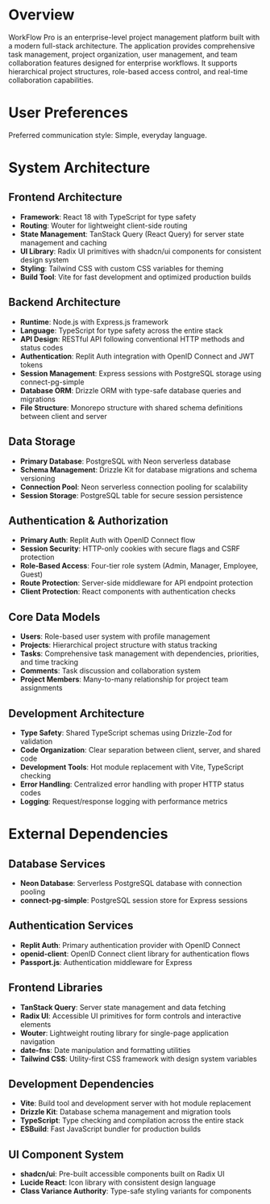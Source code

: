 # Overview

WorkFlow Pro is an enterprise-level project management platform built with a modern full-stack architecture. The application provides comprehensive task management, project organization, user management, and team collaboration features designed for enterprise workflows. It supports hierarchical project structures, role-based access control, and real-time collaboration capabilities.

# User Preferences

Preferred communication style: Simple, everyday language.

# System Architecture

## Frontend Architecture
- **Framework**: React 18 with TypeScript for type safety
- **Routing**: Wouter for lightweight client-side routing
- **State Management**: TanStack Query (React Query) for server state management and caching
- **UI Library**: Radix UI primitives with shadcn/ui components for consistent design system
- **Styling**: Tailwind CSS with custom CSS variables for theming
- **Build Tool**: Vite for fast development and optimized production builds

## Backend Architecture
- **Runtime**: Node.js with Express.js framework
- **Language**: TypeScript for type safety across the entire stack
- **API Design**: RESTful API following conventional HTTP methods and status codes
- **Authentication**: Replit Auth integration with OpenID Connect and JWT tokens
- **Session Management**: Express sessions with PostgreSQL storage using connect-pg-simple
- **Database ORM**: Drizzle ORM with type-safe database queries and migrations
- **File Structure**: Monorepo structure with shared schema definitions between client and server

## Data Storage
- **Primary Database**: PostgreSQL with Neon serverless database
- **Schema Management**: Drizzle Kit for database migrations and schema versioning
- **Connection Pool**: Neon serverless connection pooling for scalability
- **Session Storage**: PostgreSQL table for secure session persistence

## Authentication & Authorization
- **Primary Auth**: Replit Auth with OpenID Connect flow
- **Session Security**: HTTP-only cookies with secure flags and CSRF protection
- **Role-Based Access**: Four-tier role system (Admin, Manager, Employee, Guest)
- **Route Protection**: Server-side middleware for API endpoint protection
- **Client Protection**: React components with authentication checks

## Core Data Models
- **Users**: Role-based user system with profile management
- **Projects**: Hierarchical project structure with status tracking
- **Tasks**: Comprehensive task management with dependencies, priorities, and time tracking
- **Comments**: Task discussion and collaboration system
- **Project Members**: Many-to-many relationship for project team assignments

## Development Architecture
- **Type Safety**: Shared TypeScript schemas using Drizzle-Zod for validation
- **Code Organization**: Clear separation between client, server, and shared code
- **Development Tools**: Hot module replacement with Vite, TypeScript checking
- **Error Handling**: Centralized error handling with proper HTTP status codes
- **Logging**: Request/response logging with performance metrics

# External Dependencies

## Database Services
- **Neon Database**: Serverless PostgreSQL database with connection pooling
- **connect-pg-simple**: PostgreSQL session store for Express sessions

## Authentication Services  
- **Replit Auth**: Primary authentication provider with OpenID Connect
- **openid-client**: OpenID Connect client library for authentication flows
- **Passport.js**: Authentication middleware for Express

## Frontend Libraries
- **TanStack Query**: Server state management and data fetching
- **Radix UI**: Accessible UI primitives for form controls and interactive elements
- **Wouter**: Lightweight routing library for single-page application navigation
- **date-fns**: Date manipulation and formatting utilities
- **Tailwind CSS**: Utility-first CSS framework with design system variables

## Development Dependencies
- **Vite**: Build tool and development server with hot module replacement
- **Drizzle Kit**: Database schema management and migration tools  
- **TypeScript**: Type checking and compilation across the entire stack
- **ESBuild**: Fast JavaScript bundler for production builds

## UI Component System
- **shadcn/ui**: Pre-built accessible components built on Radix UI
- **Lucide React**: Icon library with consistent design language
- **Class Variance Authority**: Type-safe styling variants for components